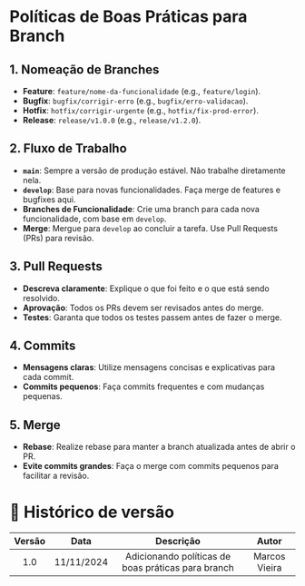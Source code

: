 # Políticas de Boas Práticas para Branch


## 1. **Nomeação de Branches**
   - **Feature**: `feature/nome-da-funcionalidade` (e.g., `feature/login`).
   - **Bugfix**: `bugfix/corrigir-erro` (e.g., `bugfix/erro-validacao`).
   - **Hotfix**: `hotfix/corrigir-urgente` (e.g., `hotfix/fix-prod-error`).
   - **Release**: `release/v1.0.0` (e.g., `release/v1.2.0`).

## 2. **Fluxo de Trabalho**
   - **`main`**: Sempre a versão de produção estável. Não trabalhe diretamente nela.
   - **`develop`**: Base para novas funcionalidades. Faça merge de features e bugfixes aqui.
   - **Branches de Funcionalidade**: Crie uma branch para cada nova funcionalidade, com base em `develop`.
   - **Merge**: Mergue para `develop` ao concluir a tarefa. Use Pull Requests (PRs) para revisão.

## 3. **Pull Requests**
   - **Descreva claramente**: Explique o que foi feito e o que está sendo resolvido.
   - **Aprovação**: Todos os PRs devem ser revisados antes do merge.
   - **Testes**: Garanta que todos os testes passem antes de fazer o merge.

## 4. **Commits**
   - **Mensagens claras**: Utilize mensagens concisas e explicativas para cada commit.
   - **Commits pequenos**: Faça commits frequentes e com mudanças pequenas.

## 5. **Merge**
   - **Rebase**: Realize rebase para manter a branch atualizada antes de abrir o PR.
   - **Evite commits grandes**: Faça o merge com commits pequenos para facilitar a revisão.

# 📁 Histórico de versão

| Versão |    Data    |                    Descrição                    |     Autor      |
|:------:|:----------:|:-----------------------------------------------:|:--------------:|
|  1.0   | 11/11/2024 | Adicionando políticas de boas práticas para branch            | Marcos Vieira|